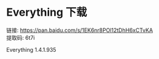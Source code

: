 # Everything 下载

链接: https://pan.baidu.com/s/1EK6nr8POl12tDhH6xCTvKA  
提取码: 6t7i

Everything 1.4.1.935
